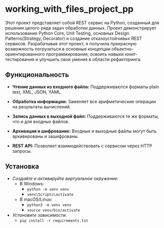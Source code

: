 # working_with_files_project_pp
Этот проект представляет собой REST сервис на Python, созданный для решения целого ряда задач обработки данных. Проект демонстрирует использование Python Core, Unit Testing, основных Design Patterns(Strategy, Decorator) и создание отказоустойчивых REST сервисов. Разрабатывая этот проект, я получила прекрасную возможность погрузиться в основные концепции объектно-ориентированного программирования, освоить навыки юнит-тестирования и улучшить свои умения в области рефакторинга. 

## **Функциональность**
* **Чтение данных из входного файла:** Поддерживаются форматы plain text, XML, JSON, YAML.

* **Обработка информации:** Заменяет все арифметические операции на результаты вычислений.

* **Запись данных в выходной файл:** Поддерживаются те же форматы, что и для входных файлов.

* **Архивация и шифрование:** Входные и выходные файлы могут быть архивированы и зашифрованы.

* **REST API:** Позволяет взаимодействовать с сервисом через HTTP запросы.

## **Установка**
* *Создайте и активируйте виртуальное окружение:*
  + В Windows:
    - ```python -m venv venv```
    - ```venv\Scripts\activate```
  + В macOS/Linux:
    - ```python3 -m venv venv```
    - ```source venv/bin/activate```
* *Установите зависимости:*
  + ```pip install -r requirements.txt```

     
